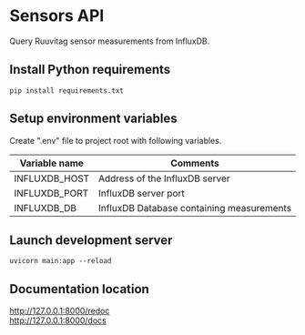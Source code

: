 # Sensors API
Query Ruuvitag sensor measurements from InfluxDB.

## Install Python requirements
`pip install requirements.txt`

## Setup environment variables
Create ".env" file to project root with following variables.

Variable name | Comments
--- | --- |
INFLUXDB_HOST | Address of the InfluxDB server
INFLUXDB_PORT | InfluxDB server port
INFLUXDB_DB | InfluxDB Database containing measurements
## Launch development server
`uvicorn main:app --reload`

## Documentation location
http://127.0.0.1:8000/redoc  
http://127.0.0.1:8000/docs
